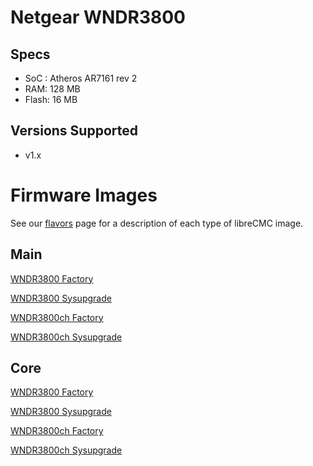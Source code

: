 # Netgear WNDR3800

## Specs

* SoC : Atheros AR7161 rev 2
* RAM: 128 MB
* Flash: 16 MB

## Versions Supported

* v1.x

# Firmware Images

See our [flavors](https://librecmc.org/flavors.html) page for a description of each type of libreCMC image.

## Main

[WNDR3800 Factory](https://librecmc.org/librecmc/downloads/snapshots/current/main/ar71xx/generic/librecmc-ar71xx-generic-wndr3800-squashfs-factory.img)

[WNDR3800 Sysupgrade](https://librecmc.org/librecmc/downloads/snapshots/current/main/ar71xx/generic/librecmc-ar71xx-generic-wndr3800-squashfs-sysupgrade.bin)

[WNDR3800ch Factory](https://librecmc.org/librecmc/downloads/snapshots/current/main/ar71xx/generic/librecmc-ar71xx-generic-wndr3800ch-squashfs-factory.img)

[WNDR3800ch Sysupgrade](https://librecmc.org/librecmc/downloads/snapshots/current/main/ar71xx/generic/librecmc-ar71xx-generic-wndr3800ch-squashfs-sysupgrade.bin)

## Core

[WNDR3800 Factory](https://librecmc.org/librecmc/downloads/snapshots/current/core/ar71xx/generic/librecmc-ar71xx-generic-wndr3800-squashfs-factory.img)

[WNDR3800 Sysupgrade](https://librecmc.org/librecmc/downloads/snapshots/current/core/ar71xx/generic/librecmc-ar71xx-generic-wndr3800-squashfs-sysupgrade.bin)

[WNDR3800ch Factory](https://librecmc.org/librecmc/downloads/snapshots/current/core/ar71xx/generic/librecmc-ar71xx-generic-wndr3800ch-squashfs-factory.img)

[WNDR3800ch Sysupgrade](https://librecmc.org/librecmc/downloads/snapshots/current/core/ar71xx/generic/librecmc-ar71xx-generic-wndr3800ch-squashfs-sysupgrade.bin) 

